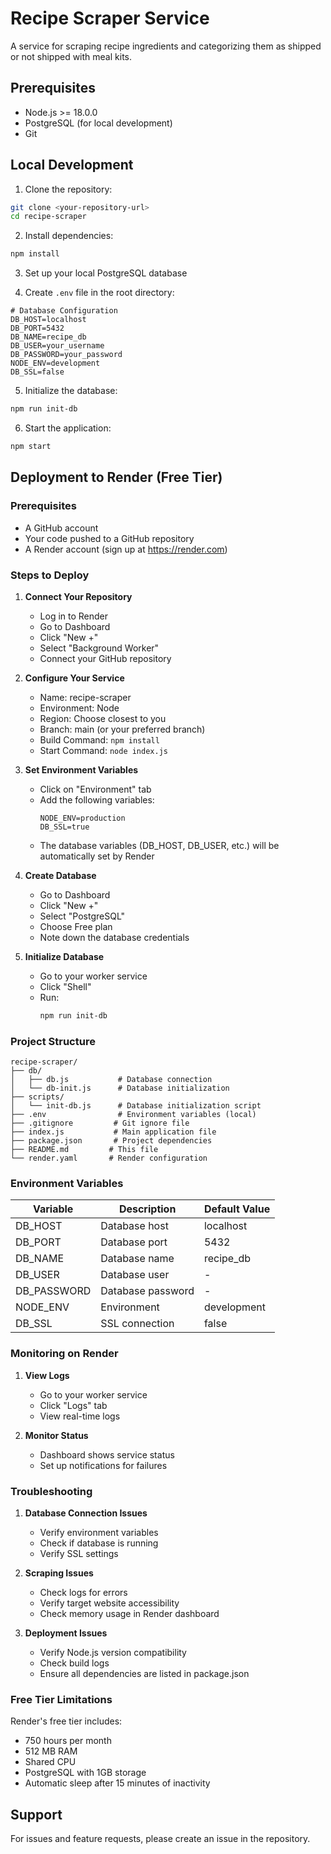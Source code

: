# Recipe Scraper Service

A service for scraping recipe ingredients and categorizing them as shipped or not shipped with meal kits.

## Prerequisites

- Node.js >= 18.0.0
- PostgreSQL (for local development)
- Git

## Local Development

1. Clone the repository:

```bash
git clone <your-repository-url>
cd recipe-scraper
```

2. Install dependencies:

```bash
npm install
```

3. Set up your local PostgreSQL database

4. Create `.env` file in the root directory:

```env
# Database Configuration
DB_HOST=localhost
DB_PORT=5432
DB_NAME=recipe_db
DB_USER=your_username
DB_PASSWORD=your_password
NODE_ENV=development
DB_SSL=false
```

5. Initialize the database:

```bash
npm run init-db
```

6. Start the application:

```bash
npm start
```

## Deployment to Render (Free Tier)

### Prerequisites

- A GitHub account
- Your code pushed to a GitHub repository
- A Render account (sign up at https://render.com)

### Steps to Deploy

1. **Connect Your Repository**
   - Log in to Render
   - Go to Dashboard
   - Click "New +"
   - Select "Background Worker"
   - Connect your GitHub repository

2. **Configure Your Service**
   - Name: recipe-scraper
   - Environment: Node
   - Region: Choose closest to you
   - Branch: main (or your preferred branch)
   - Build Command: `npm install`
   - Start Command: `node index.js`

3. **Set Environment Variables**
   - Click on "Environment" tab
   - Add the following variables:
     ```
     NODE_ENV=production
     DB_SSL=true
     ```
   - The database variables (DB_HOST, DB_USER, etc.) will be automatically set by Render

4. **Create Database**
   - Go to Dashboard
   - Click "New +"
   - Select "PostgreSQL"
   - Choose Free plan
   - Note down the database credentials

5. **Initialize Database**
   - Go to your worker service
   - Click "Shell"
   - Run:
     ```bash
     npm run init-db
     ```

### Project Structure

```
recipe-scraper/
├── db/
│   ├── db.js           # Database connection
│   └── db-init.js      # Database initialization
├── scripts/
│   └── init-db.js      # Database initialization script
├── .env                # Environment variables (local)
├── .gitignore         # Git ignore file
├── index.js           # Main application file
├── package.json       # Project dependencies
├── README.md         # This file
└── render.yaml       # Render configuration
```

### Environment Variables

| Variable    | Description              | Default Value |
|-------------|-------------------------|---------------|
| DB_HOST     | Database host           | localhost     |
| DB_PORT     | Database port           | 5432         |
| DB_NAME     | Database name           | recipe_db    |
| DB_USER     | Database user           | -            |
| DB_PASSWORD | Database password       | -            |
| NODE_ENV    | Environment             | development  |
| DB_SSL      | SSL connection          | false        |

### Monitoring on Render

1. **View Logs**
   - Go to your worker service
   - Click "Logs" tab
   - View real-time logs

2. **Monitor Status**
   - Dashboard shows service status
   - Set up notifications for failures

### Troubleshooting

1. **Database Connection Issues**
   - Verify environment variables
   - Check if database is running
   - Verify SSL settings

2. **Scraping Issues**
   - Check logs for errors
   - Verify target website accessibility
   - Check memory usage in Render dashboard

3. **Deployment Issues**
   - Verify Node.js version compatibility
   - Check build logs
   - Ensure all dependencies are listed in package.json

### Free Tier Limitations

Render's free tier includes:
- 750 hours per month
- 512 MB RAM
- Shared CPU
- PostgreSQL with 1GB storage
- Automatic sleep after 15 minutes of inactivity

## Support

For issues and feature requests, please create an issue in the repository.
